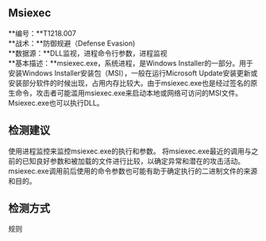 ## Msiexec  
**编号：**T1218.007  
**战术：**防御规避（Defense Evasion)  
**数据源：**DLL监视，进程命令行参数，进程监视  
**基本描述：**msiexec.exe，系统进程，是Windows Installer的一部分。用于安装Windows Installer安装包（MSI），一般在运行Microsoft Update安装更新或安装部分软件的时候出现，占用内存比较大。由于msiexec.exe也是经过签名的原生命令，攻击者可能滥用msiexec.exe来启动本地或网络可访问的MSI文件。Msiexec.exe也可以执行DLL。  
## 检测建议  
使用进程监控来监控msiexec.exe的执行和参数。 
将msiexec.exe最近的调用与之前的已知良好参数和被加载的文件进行比较，以确定异常和潜在的攻击活动。 
msiexec.exe调用前后使用的命令参数也可能有助于确定执行的二进制文件的来源和目的。  
## 检测方式  
规则
